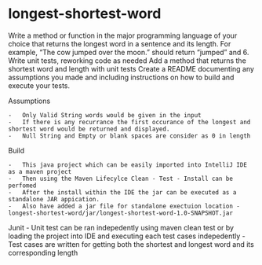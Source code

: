 # longest-shortest-word
  Write a method or function in the major programming language of your choice that returns the longest word in a sentence and its length. 
  For example, “The cow jumped over the moon.” should return “jumped” and 6. 
  Write unit tests, reworking code as needed Add a method that returns the shortest word and length with unit tests 
  Create a README documenting any assumptions you made and including instructions on how to build and execute your tests.  


Assumptions

	-	Only Valid String words would be given in the input
	-	If there is any recurrance the first occurance of the longest and shortest word would be returned and displayed.
	-	Null String and Empty or blank spaces are consider as 0 in length

Build

	-	This java project which can be easily imported into IntelliJ IDE as a maven project
	-	Then using the Maven Lifecylce Clean - Test - Install can be perfomed 
	-	After the install within the IDE the jar can be executed as a standalone JAR appication.
	-	Also have added a jar file for standalone exectuion location - longest-shortest-word/jar/longest-shortest-word-1.0-SNAPSHOT.jar

Junit
	-	Unit test can be ran indepedently using maven clean test or by loading the project into IDE and executing each test cases indepedently
	-	Test cases are written for getting both the shortest and longest word and its corresponding length
	